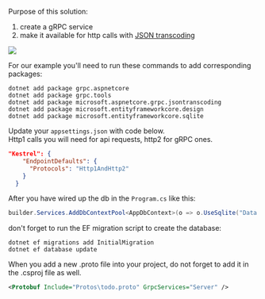 Purpose of this solution:
1. create a gRPC service
2. make it available for http calls with <a href="https://learn.microsoft.com/en-us/aspnet/core/grpc/json-transcoding?view=aspnetcore-7.0">JSON transcoding</a>

<img src="https://github.com/aramzham/Learning_materials/assets/25085025/933f5172-b25e-4999-a403-fb4bf79a6f1a"/>

For our example you'll need to run these commands to add corresponding packages:
```shell
dotnet add package grpc.aspnetcore
dotnet add package grpc.tools
dotnet add package microsoft.aspnetcore.grpc.jsontranscoding
dotnet add package microsoft.entityframeworkcore.design
dotnet add package microsoft.entityframeworkcore.sqlite
```

Update your ```appsettings.json``` with code below.<br/>
Http1 calls you will need for api requests, http2 for gRPC ones.
```json lines
"Kestrel": {
    "EndpointDefaults": {
      "Protocols": "Http1AndHttp2"
    }
  }
```

After you have wired up the db in the ```Program.cs``` like this:<br/>
```csharp
builder.Services.AddDbContextPool<AppDbContext>(o => o.UseSqlite("Data Source=ToDoDatabase.db"));
```
don't forget to run the EF migration script to create the database:
```shell
dotnet ef migrations add InitialMigration
dotnet ef database update
```

When you add a new .proto file into your project, do not forget to add it in the .csproj file as well.
```xml
<Protobuf Include="Protos\todo.proto" GrpcServices="Server" />
```